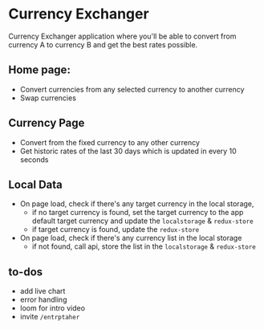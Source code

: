 # Currency Exchanger

Currency Exchanger application where you'll be able to convert from currency A to currency B and get the best rates possible.

## Home page:

- Convert currencies from any selected currency to another currency
- Swap currencies


## Currency Page

- Convert from the fixed currency to any other currency
- Get historic rates of the last 30 days which is updated in every 10 seconds

## Local Data

- On page load, check if there's any target currency in the local storage,
  - if no target currency is found, set the target currency to the app default target currency and update the `localstorage` & `redux-store`
  - if target currency is found, update the `redux-store`
- On page load, check if there's any currency list in the local storage
  - if not found, call api, store the list in the `localstorage` & `redux-store`


## to-dos

- add live chart
- error handling
- loom for intro video
- invite `/entrptaher`

